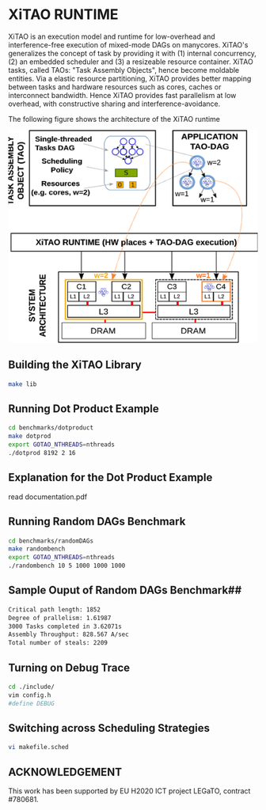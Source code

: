 # XiTAO RUNTIME #
XiTAO is an execution model and runtime for low-overhead and interference-free execution of mixed-mode DAGs on manycores. XiTAO's generalizes the concept of task by providing it with (1) internal concurrency, (2) an embedded scheduler and (3) a resizeable resource container. XiTAO tasks, called TAOs: "Task Assembly Objects", hence become moldable entities. Via a elastic resource partitioning, XiTAO provides better mapping between tasks and hardware resources such as cores, caches or interconnect bandwidth. Hence XiTAO provides fast parallelism at low overhead, with constructive sharing and interference-avoidance. 

The following figure shows the architecture of the XiTAO runtime

![Image of the XiTAO Arch](xitao_arch.png)

## Building the XiTAO Library ##
```bash
make lib
```

## Running Dot Product Example ##
```bash
cd benchmarks/dotproduct
make dotprod
export GOTAO_NTHREADS=nthreads 
./dotprod 8192 2 16
```

## Explanation for the Dot Product Example ##
read documentation.pdf

## Running Random DAGs Benchmark ##
```bash
cd benchmarks/randomDAGs
make randombench
export GOTAO_NTHREADS=nthreads 
./randombench 10 5 1000 1000 1000
```

## Sample Ouput of Random DAGs Benchmark##
```bash
Critical path length: 1852
Degree of prallelism: 1.61987
3000 Tasks completed in 3.62071s
Assembly Throughput: 828.567 A/sec
Total number of steals: 2209
```

## Turning on Debug Trace ##
```bash
cd ./include/
vim config.h
#define DEBUG
```

## Switching across Scheduling Strategies ##
```bash
vi makefile.sched
```

## ACKNOWLEDGEMENT ##
This work has been supported by EU H2020 ICT project LEGaTO, contract #780681.

